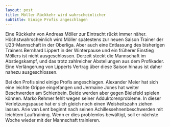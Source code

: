 ```yaml
---
layout: post
title: Möller-Rückkehr wird wahrscheinlicher
subtitle: Einige Profis angeschlagen
---
```


Eine Rückkehr von Andreas Möller zur Eintracht rückt immer näher. Höchstwahrscheinlich wird Möller spätestens zur neuen Saison Trainer der U23-Mannschaft in der Oberliga. Aber auch eine Entlassung des bisherigen Trainers Bernhard Lippert in der Winterpause und ein früherer Einstieg Möllers ist nicht ausgeschlossen. Derzeit steckt die Mannschaft im Abstiegskampf, und das trotz zahlreicher Abstellungen aus dem Profikader. Eine Verlängerung von Lipperts Vertrag über diese Saison hinaus ist daher nahezu ausgeschlossen.

Bei den Profis sind einige Profis angeschlagen. Alexander Meier hat sich eine leichte Grippe eingefangen und Jermaine Jones hat weiter Beschwerden am Schienbein. Beide werden aber gegen Bielefeld spielen können. Marko Rehmer fehlt wegen seiner Adduktorenprobleme. In dieser Verletzungspause hat er sich gleich noch einen Weisheitszahn ziehen lassen. Arie van Lent beginnt nach seinen Achillessehnenbeschwerden mit leichtem Lauftraining. Wenn er dies problemlos bewältigt, soll er nächste Woche wieder mit der Mannschaft trainieren.

